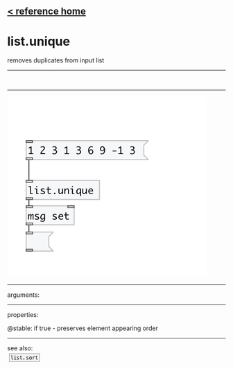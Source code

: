 [< reference home](index.html)
---

# list.unique


removes duplicates from input list

---

<br>


---


![example](examples/list.unique-example.jpg)

---
arguments:


---
properties:

@stable: if true - preserves element
            appearing order<br>

---
see also:<br>
[![list.sort](img/object_list.sort.png)](list.sort.html)
